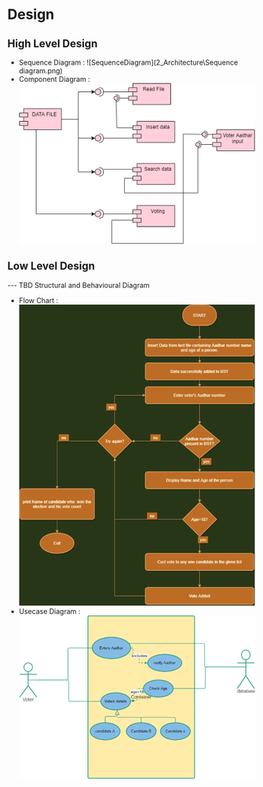 # Design

## High Level Design 
* Sequence Diagram :
![SequenceDiagram](2_Architecture\Sequence diagram.png)
* Component Diagram :
![ComponentDiagram](2_Architecture\component.png)



## Low Level Design 

--- TBD Structural and Behavioural Diagram
* Flow Chart :
![Flow chart](2_Architecture\flowchart.png)
* Usecase Diagram :
![UsecaseDiagram](2_Architecture\usecase.png)